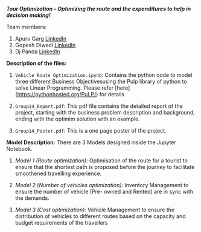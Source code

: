***Tour Optimization - Optimizing the route and the expenditures to help in decision making!***

Team members:
1. Apurv Garg [LinkedIn](https://www.linkedin.com/in/apurv-garg-49659274/)
2. Gopesh Diwedi [LinkedIn](https://www.linkedin.com/in/gopeshdwivedi/)
3. Dj Panda [LinkedIn](https://www.linkedin.com/in/dibyajyoti-panda-2b7b3296/)

**Description of the files:**
 1. ```Vehicle Route Optimization.ipynb```: Contains the python code to model three different Business Objectivesusing the Pulp library of        python to solve Linear Programming. Please refer [here] (https://pythonhosted.org/PuLP/) for details
    
 2. ```Group14_Report.pdf```: This pdf file contains the detailed report of the project, starting with the business problem description          and background, ending with the optimim solution with an example.
 
 3. ```Group14_Poster.pdf```: This is a one page poster of the project.

**Model Description:** There are 3 Models designed inside the Jupyter Notebook.
 1. *Model 1 (Route optimization)*: Optimisation of the route for a tourist to ensure that the shortest path is proposed before the            journey to facilitate smoothened travelling experience.
    
 2. *Model 2 (Number of vehicles optimization)*: Inventory Management to ensure the number of vehicle (Pre- owned and Rented) are in sync      with the demands.
    
 3. *Model 3 (Cost optimization)*: Vehicle Management to ensure the distribution of vehicles to different routes based on the capacity           and budget requirements of the travellers
